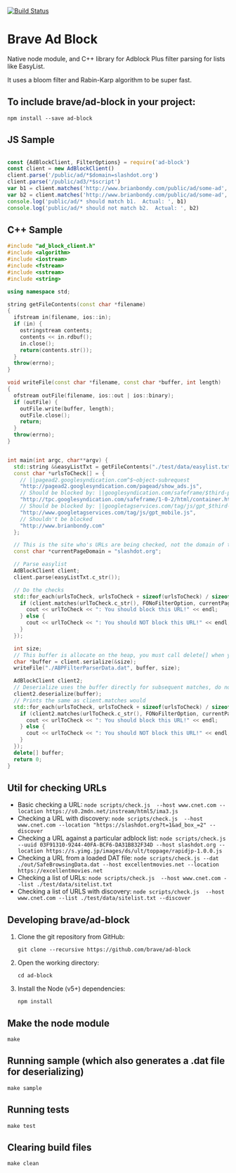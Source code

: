 [![Build Status](https://travis-ci.org/brave/ad-block.svg?branch=master)](https://travis-ci.org/brave/ad-block)

# Brave Ad Block

Native node module, and C++ library for Adblock Plus filter parsing for lists like EasyList.

It uses a bloom filter and Rabin-Karp algorithm to be super fast.

## To include brave/ad-block in your project:

```
npm install --save ad-block
```

## JS Sample

```javascript

const {AdBlockClient, FilterOptions} = require('ad-block')
const client = new AdBlockClient()
client.parse('/public/ad/*$domain=slashdot.org')
client.parse('/public/ad3/*$script')
var b1 = client.matches('http://www.brianbondy.com/public/ad/some-ad', FilterOptions.script, 'slashdot.org')
var b2 = client.matches('http://www.brianbondy.com/public/ad/some-ad', FilterOptions.script, 'digg.com')
console.log('public/ad/* should match b1.  Actual: ', b1)
console.log('public/ad/* should not match b2.  Actual: ', b2)
```

## C++ Sample

```c++
#include "ad_block_client.h"
#include <algorithm>
#include <iostream>
#include <fstream>
#include <sstream>
#include <string>

using namespace std;

string getFileContents(const char *filename)
{
  ifstream in(filename, ios::in);
  if (in) {
    ostringstream contents;
    contents << in.rdbuf();
    in.close();
    return(contents.str());
  }
  throw(errno);
}

void writeFile(const char *filename, const char *buffer, int length)
{
  ofstream outFile(filename, ios::out | ios::binary);
  if (outFile) {
    outFile.write(buffer, length);
    outFile.close();
    return;
  }
  throw(errno);
}


int main(int argc, char**argv) {
  std::string &&easyListTxt = getFileContents("./test/data/easylist.txt");
  const char *urlsToCheck[] = {
    // ||pagead2.googlesyndication.com^$~object-subrequest
    "http://pagead2.googlesyndication.com/pagead/show_ads.js",
    // Should be blocked by: ||googlesyndication.com/safeframe/$third-party
    "http://tpc.googlesyndication.com/safeframe/1-0-2/html/container.html",
    // Should be blocked by: ||googletagservices.com/tag/js/gpt_$third-party
    "http://www.googletagservices.com/tag/js/gpt_mobile.js",
    // Shouldn't be blocked
    "http://www.brianbondy.com"
  };

  // This is the site who's URLs are being checked, not the domain of the URL being checked.
  const char *currentPageDomain = "slashdot.org";

  // Parse easylist
  AdBlockClient client;
  client.parse(easyListTxt.c_str());

  // Do the checks
  std::for_each(urlsToCheck, urlsToCheck + sizeof(urlsToCheck) / sizeof(urlsToCheck[0]), [&client, currentPageDomain](std::string const &urlToCheck) {
    if (client.matches(urlToCheck.c_str(), FONoFilterOption, currentPageDomain)) {
      cout << urlToCheck << ": You should block this URL!" << endl;
    } else {
      cout << urlToCheck << ": You should NOT block this URL!" << endl;
    }
  });

  int size;
  // This buffer is allocate on the heap, you must call delete[] when you're done using it.
  char *buffer = client.serialize(&size);
  writeFile("./ABPFilterParserData.dat", buffer, size);

  AdBlockClient client2;
  // Deserialize uses the buffer directly for subsequent matches, do not free until all matches are done.
  client2.deserialize(buffer);
  // Prints the same as client.matches would
  std::for_each(urlsToCheck, urlsToCheck + sizeof(urlsToCheck) / sizeof(urlsToCheck[0]), [&client2, currentPageDomain](std::string const &urlToCheck) {
    if (client2.matches(urlToCheck.c_str(), FONoFilterOption, currentPageDomain)) {
      cout << urlToCheck << ": You should block this URL!" << endl;
    } else {
      cout << urlToCheck << ": You should NOT block this URL!" << endl;
    }
  });
  delete[] buffer;
  return 0;
}
```


## Util for checking URLs

- Basic checking a URL:
  `node scripts/check.js  --host www.cnet.com --location https://s0.2mdn.net/instream/html5/ima3.js`
- Checking a URL with discovery:
  `node scripts/check.js  --host www.cnet.com --location "https://slashdot.org?t=1&ad_box_=2" --discover`
- Checking a URL against a particular adblock list:
  `node scripts/check.js  --uuid 03F91310-9244-40FA-BCF6-DA31B832F34D --host slashdot.org --location https://s.yimg.jp/images/ds/ult/toppage/rapidjp-1.0.0.js`
- Checking a URL from a loaded DAT file:
  `node scripts/check.js --dat ./out/SafeBrowsingData.dat --host excellentmovies.net --location https://excellentmovies.net`
- Checking a list of URLs:
  `node scripts/check.js  --host www.cnet.com --list ./test/data/sitelist.txt`
- Checking a list of URLS with discovery:
  `node scripts/check.js  --host www.cnet.com --list ./test/data/sitelist.txt --discover`


## Developing brave/ad-block

1. Clone the git repository from GitHub:

    `git clone --recursive https://github.com/brave/ad-block`

2. Open the working directory:

    `cd ad-block`

3. Install the Node (v5+) dependencies:

    `npm install`


## Make the node module

```
make
```

## Running sample (which also generates a .dat file for deserializing)

```
make sample
```

## Running tests

```
make test
```

## Clearing build files
```
make clean
```
